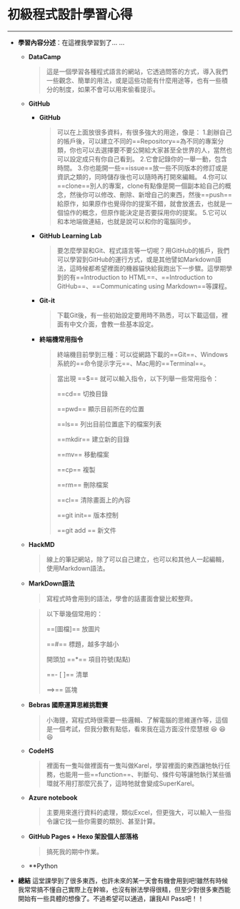 # 初級程式設計學習心得

---

* **學習內容分述**：在這裡我學習到了... ...
  * **DataCamp**
    > 這是一個學習各種程式語言的網站，它透過問答的方式，導入我們一些觀念、簡單的用法，或是這些功能有什麼用途等，也有一些積分的制度，如果不會可以用來偷看提示。
  * **GitHub**
    * **GitHub**
      >可以在上面放很多資料，有很多強大的用途，像是：
      >1.創辦自己的帳戶後，可以建立不同的==Repository==為不同的專案分類，你也可以去選擇要不要公開給大家甚至全世界的人，當然也可以設定成只有你自己看到。
      >2.它會記錄你的一舉一動，包含時間。
      >3.你也能開一些==issue==放一些不同版本的修訂或是資訊之類的，同時儲存後也可以隨時再打開來編輯。
      >4.你可以==clone==別人的專案，clone有點像是開一個副本給自己的概念，然後你可以修改、刪除、新增自己的東西，然後==push==給原作，如果原作也覺得你的提案不錯，就會放進去，也就是一個協作的概念，但原作能決定是否要採用你的提案。
      >5.它可以和本地端做連結，也就是說可以和你的電腦同步。
    * **GitHub Learning Lab**
      >要怎麼學習和Git、程式語言等一切呢？用GitHub的帳戶，我們可以學習到GitHub的運行方式，或是其他譬如Markdown語法，這時候都希望裡面的機器貓快給我跑出下一步驟。這學期學到的有==Introduction to HTML==、==Introduction to GitHub==、==Communicating using Markdown==等課程。
    * **Git-it**
      >下載Git後，有一些初始設定要用時不熟悉，可以下載這個，裡面有中文介面，會教一些基本設定。
    * **終端機常用指令**
      >終端機目前學到三種：可以從網路下載的==Git==、Windows系統的==命令提示字元==、Mac用的==Terminal==。
      
      >當出現 ==$== 就可以輸入指令，以下列舉一些常用指令：
      >
      >==cd== 切換目錄
      >
      >==pwd== 顯示目前所在的位置
      >
      >==ls== 列出目前位置底下的檔案列表
      >
      >==mkdir== 建立新的目錄
      >
      >==mv== 移動檔案
      >
      >==cp== 複製
      >
      >==rm== 刪除檔案
      >
      >==cl== 清除畫面上的內容
      >
      >==git init== 版本控制
      >
      >==git add <file>== 新文件
  * **HackMD**
    >線上的筆記網站，除了可以自己建立，也可以和其他人一起編輯，使用Markdown語法。
  * **MarkDown語法**
    >寫程式時會用到的語法，學會的話畫面會變比較整齊。
    
    >以下舉幾個常用的：
    >
    >==[圖檔]== 放圖片
    >
    >==#== 標題，越多字越小
    >
    >開頭加 ==*== 項目符號(點點) 
    >
    >==- [ ]== 清單
    >
    >==>== 區塊
  * **Bebras 國際運算思維挑戰賽**
    >小海貍，寫程式時很需要一些邏輯、了解電腦的思維運作等，這個是一個考試，但我分數有點低，看來我在這方面沒什麼慧根 :satisfied: :satisfied: :satisfied: 
  * **CodeHS**
    >裡面有一隻叫做裡面有一隻叫做Karel，學習裡面的東西讓牠執行任務，也能用一些==function==、判斷句、條件句等讓牠執行某些循環就不用打那麼冗長了，這時牠就會變成SuperKarel。
  * **Azure notebook**
    >主要用來進行資料的處理，類似Excel，但更強大，可以輸入一些指令讓它找一些你需要的類別、甚至計算。
  * **GitHub Pages + Hexo 架設個人部落格**
    >搞死我的期中作業。
  * **Python
* **總結**
這堂課學到了很多東西，也許未來的某一天會有機會用到吧!雖然有時候我常常搞不懂自己實際上在幹嘛，也沒有辦法學得很精，但至少對很多東西能開始有一些具體的想像了。不過希望可以通過，讓我All Pass吧！！
